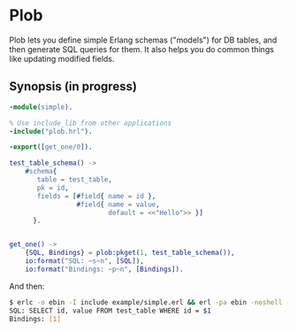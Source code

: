 Plob
====

Plob lets you define simple Erlang schemas ("models") for DB tables, and then generate SQL queries for them. It also helps you do common things like updating modified fields.


Synopsis (in progress)
----------------------

```erlang
-module(simple).

% Use include_lib from other applications
-include("plob.hrl").

-export([get_one/0]).

test_table_schema() ->
    #schema{
       table = test_table,
       pk = id,
       fields = [#field{ name = id },
                 #field{ name = value, 
                         default = <<"Hello">> }] 
      }.


get_one() ->
    {SQL, Bindings} = plob:pkget(1, test_table_schema()),
    io:format("SQL: ~s~n", [SQL]),
    io:format("Bindings: ~p~n", [Bindings]).
```

And then:

```bash
$ erlc -o ebin -I include example/simple.erl && erl -pa ebin -noshell -s simple get_one -s init stop
SQL: SELECT id, value FROM test_table WHERE id = $1
Bindings: [1]
```
